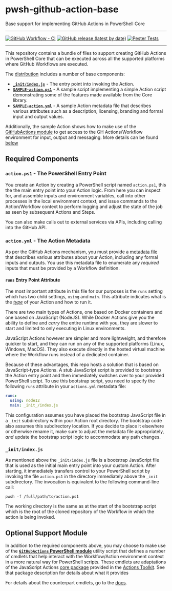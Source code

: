 # pwsh-github-action-base
Base support for implementing GitHub Actions in PowerShell Core

---

[![GitHub Workflow - CI](https://github.com/ebekker/pwsh-github-action-base/workflows/CI/badge.svg)](https://github.com/ebekker/pwsh-github-action-base/actions?workflow=CI)
[![GitHub release (latest by date)](https://img.shields.io/github/v/release/ebekker/pwsh-github-action-base)](https://github.com/ebekker/pwsh-github-action-base/releases/latest/download/pwsh-github-action-base-dist.zip)
[![Pester Tests](https://gist.githubusercontent.com/ebekker/bbe0eabece0e4e9c4c8d9e962ed93ea4/raw/pwsh-github-action-base_tests.md_badge.svg)](https://gist.github.com/ebekker/bbe0eabece0e4e9c4c8d9e962ed93ea4)

---

This repository contains a bundle of files to support creating GitHub Actions
in PowerShell Core that can be executed across all the supported platforms
where GitHub Workflows are executed.

The [distribution](https://github.com/ebekker/pwsh-github-action-base/releases/latest/download/pwsh-github-action-base-dist.zip)
 includes a number of base components:

* **[`_init/index.js`](_init/index.js)** -
  The entry point into invoking the Action.
* **[`SAMPLE-action.ps1`](SAMPLE-action.ps1)** -
  A sample script implementing a simple Action script demonstrating some
  of the features made available from the Core  library.
* **[`SAMPLE-action.yml`](SAMPLE-action.yml)** -
  A sample Action metadata file that describes various attributes such as a
  description, licensing, branding and formal input and output values.

Additionally, the sample Action shows how to make use of the
[GitHubActions module](https://www.powershellgallery.com/packages/GitHubActions)
to get access to the GH Actions/Workflow environment for input, output
and messaging.  More details can be found [below](#optional-support-module)

## Required Components

### `action.ps1` - The PowerShell Entry Point

You create an Action by creating a PowerShell script named `action.ps1`, this the
the main entry point into your Action logic.  From here you can inspect for, and
assemble inputs and environment variables, call into other processes in the local
environment context, and issue commands to the Action/Workflow context to perform
logging and adjust the state of the job as seen by subsequent Actions and Steps.

You can also make calls out to external services via APIs, including calling into
the GitHub API.

### `action.yml` - The Action Metadata

As per the GitHub Actions mechanism, you must provide a
[metadata file](https://help.github.com/en/articles/metadata-syntax-for-github-actions)
that describes various attributes about your Action, including any formal inputs
and outputs. You use this metadata file to enumerate any _required_ inputs that
must be provided by a Workflow definition.

#### `runs` Entry Point Attribute

The most important attribute in this file for our purposes is the `runs`
setting which has two child settings, `using` and `main`.  This attribute
indicates what is the
[_type_](https://help.github.com/en/articles/about-actions#types-of-actions)
of your Action and how to run it.

There are two main types of Actions, one based on Docker containers and
one based on JavaScript (NodeJS).  While Docker Actions give you the ability
to define and _carry_ the entire runtime with you, they are slower to start
and limited to only executing in Linux environments.

JavaScript Actions however are simpler and more lightweight, and therefore
quicker to start, and they can run on any of the supported platforms
(Linux, Windows, MacOS).  They also execute directly in the hosted virtual
machine where the Workflow runs instead of a dedicated container.

Because of these advantages, this repo hosts a solution that is based on
JavaScript-type Actions.  A stub JavaScript script is provided to bootstrap
the Action entry point and then immediately switches over to your provided
PowerShell script.  To use this bootstrap script, you need to specify the
following `runs` attribute in your `actions.yml` metadata file:

```yaml
runs:
  using: node12
  main: _init_/index.js
```

This configuration assumes you have placed the bootstrap JavaScript file
in a `_init` subdirectory within your Action root directory.  The bootstrap
code also assumes this subdirectory location.  If you decide to place it
elsewhere or otherwise rename it, make sure to adjust the metadata file
appropriately, _and_ update the bootstrap script logic to accommodate any
path changes.

### `_init/index.js`

As mentioned above the `_init/index.js` file is a bootstrap JavaScript
file that is used as the initial main entry point into your custom
Action.  After starting, it immediately transfers control to your
PowerShell script by invoking the file `action.ps1` in the directory
immediately above the `_init` subdirectory.  The invocation is equivalent
to the following command-line call:

```pwsh
pwsh -f /full/path/to/action.ps1
```

The working directory is the same as at the start of the bootstrap
script which is the root of the cloned repository of the Workflow
in which the action is being invoked.

## Optional Support Module

In addition to the required components above, you may choose to make use of the
**[`GitHubActions` PowerShell module](https://www.powershellgallery.com/packages/GitHubActions)**
utility script that defines a number of cmdlets that help interact with the
Worklfow/Action environment context in a more natural way for PowerShell
scripts. These cmdlets are adaptations of the JavaScript Actions
[core package](https://github.com/actions/toolkit/tree/master/packages/core) provided in the
[Actions Toolkit](https://github.com/actions/toolkit).  See that package
description for details about what it provides

For details about the counterpart cmdlets, go to the
[docs](https://github.com/ebekker/pwsh-github-action-tools/blob/master/docs/GitHubActions/README.md).
